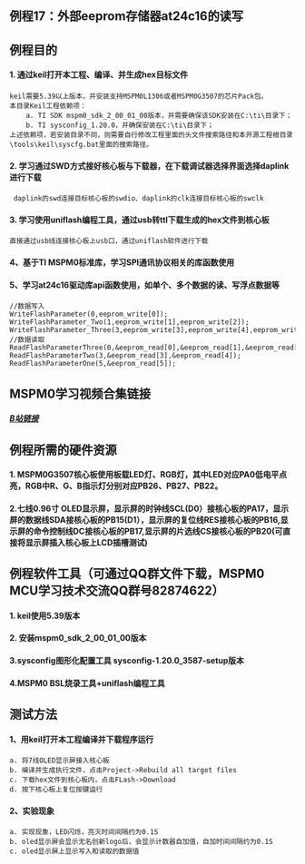 ## 例程17：外部eeprom存储器at24c16的读写

## 例程目的
#### 1. 通过keil打开本工程、编译、并生成hex目标文件

```
keil需要5.39以上版本，并安装支持MSPM0L1306或者MSPM0G3507的芯片Pack包。  
本目录Keil工程依赖项：  
	a. TI SDK mspm0_sdk_2_00_01_00版本，并需要确保该SDK安装在C:\ti\目录下；  
	b. TI sysconfig_1.20.0，并确保安装在C:\ti\目录下；  
上述依赖项，若安装目录不同，则需要自行修改工程里面的头文件搜索路径和本开源工程根目录\tools\keil\syscfg.bat里面的搜索路径。  
```

#### 2. 学习通过SWD方式接好核心板与下载器，在下载调试器选择界面选择daplink进行下载

```
 daplink的swd连接目标核心板的swdio、daplink的clk连接目标核心板的swclk
```

#### 3. 学习使用uniflash编程工具，通过usb转ttl下载生成的hex文件到核心板
	直接通过usb线连接核心板上usb口，通过uniflash软件进行下载

#### 4、基于TI MSPM0标准库，学习SPI通讯协议相关的库函数使用

#### 5、学习at24c16驱动库api函数使用，如单个、多个数据的读、写浮点数据等

```
//数据写入
WriteFlashParameter(0,eeprom_write[0]);
WriteFlashParameter_Two(1,eeprom_write[1],eeprom_write[2]);
WriteFlashParameter_Three(3,eeprom_write[3],eeprom_write[4],eeprom_write[5]);
//数据读取
ReadFlashParameterThree(0,&eeprom_read[0],&eeprom_read[1],&eeprom_read[2]);
ReadFlashParameterTwo(3,&eeprom_read[3],&eeprom_read[4]);
ReadFlashParameterOne(5,&eeprom_read[5]);
```



## MSPM0学习视频合集链接

##### [B站链接](https://www.bilibili.com/video/BV1Ei421Q7n9/)



## 例程所需的硬件资源
#### 1. MSPM0G3507核心板使用板载LED灯、RGB灯，其中LED对应PA0低电平点亮，RGB中R、G、B指示灯分别对应PB26、PB27、PB22。

#### 2.七线0.96寸 OLED显示屏，显示屏的时钟线SCL(D0）接核心板的PA17，显示屏的数据线SDA接核心板的PB15(D1），显示屏的复位线RES接核心板的PB16,显示屏的命令控制线DC接核心板的PB17,显示屏的片选线CS接核心板的PB20(可直接将显示屏插入核心板上LCD插槽测试)



## 例程软件工具（可通过QQ群文件下载，MSPM0 MCU学习技术交流QQ群号82874622）
#### 1. keil使用5.39版本
#### 2. 安装mspm0_sdk_2_00_01_00版本

#### 3.sysconfig图形化配置工具 sysconfig-1.20.0_3587-setup版本

#### 4.MSPM0 BSL烧录工具+uniflash编程工具



## 测试方法
#### 1、用keil打开本工程编译并下载程序运行
    a. 将7线OLED显示屏接入核心板
    b. 编译并生成执行文件，点击Project->Rebuild all target files  
    c. 下载hex文件到核心板内，点击FLash->Download
    d. 按下核心板上复位按键运行
#### 2、实验现象

```
a. 实现现象，LED闪烁，亮灭时间间隔约为0.1S
b. oled显示屏会显示无名创新logo后，会显示计数器自加值，自加时间间隔约为0.1S
c. oled显示屏上显示写入和读取的数据值
```

